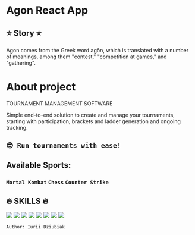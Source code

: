 # Agon React App

## ⭐ Story ⭐
Agon comes from the Greek word agōn, which is translated with a number of meanings, among them "contest," "competition 
at games," and "gathering".

# About project
TOURNAMENT MANAGEMENT SOFTWARE

Simple end-to-end solution to create and manage your tournaments, starting with participation, brackets and ladder 
generation and ongoing tracking.
## `😎 Run tournaments with ease!`

## Available Sports:
### `Mortal Kombat` `Chess` `Counter Strike`

## 🔥 SKILLS 🔥
![](https://img.shields.io/badge/Material--UI-0081CB?style=flat=material-ui&logoColor=white)
![](https://img.shields.io/badge/React-20232A?style=flat&logo=react&colorColor=black)
![](https://img.shields.io/badge/CSS3-1572B6?style=flat&logo=css3&logoColor=white)
![](https://img.shields.io/badge/HTML5-E34F26?style=flat&logo=html5&logoColor=white)
![](https://img.shields.io/badge/JavaScript-F7DF1E?style=flat&logo=javascript&logoColor=black)
![](https://img.shields.io/badge/WebStorm-000000?style=flat&logo=intellij-idea&logoColor=white)
![](https://img.shields.io/badge/GIT-E44C30?style=flat&logo=git&logoColor=white)
![](https://img.shields.io/badge/GitHub-100000?style=flat&logo=github&logoColor=white)

`Author: Iurii Dziubiak`
